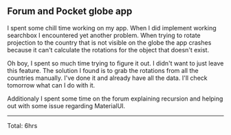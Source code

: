 ## Forum and Pocket globe app

I spent some chill time working on my app. When I did implement working searchbox I encountered yet another problem.
When trying to rotate projection to the country that is not visible on the globe the app crashes because it can't calculate the 
rotations for the object that doesn't exist.

Oh boy, I spent so much time trying to figure it out. I didn't want to just leave this feature. The solution I found is to grab the rotations from all
the countries manually. I've done it and already have all the data. I'll check tomorrow what can I do with it.

Additionaly I spent some time on the forum explaining recursion and helping out with some issue regarding MaterialUI.

<hr>
Total: 6hrs
